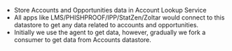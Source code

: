 - Store Accounts and Opportunities data in Account Lookup Service
- All apps like LMS/PHISHPROOF/IPP/StatZen/Zoltar would connect to this datastore to get any data related to accounts and opportunities.
- Initially we use the agent to get data, however, gradually we fork a consumer to get data from Accounts datastore.
